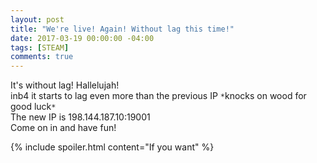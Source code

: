 ```yaml
---
layout: post
title: "We're live! Again! Without lag this time!"
date: 2017-03-19 00:00:00 -04:00
tags: [STEAM]
comments: true
---
```


It's without lag! Hallelujah!
<br>
inb4 it starts to lag even more than the previous IP ```*```knocks on wood for good luck```*```
<br>
The new IP is 198.144.187.10:19001
<br>
Come on in and have fun! 

{% include spoiler.html content="If you want" %}
